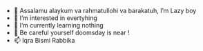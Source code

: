 - 👋 Assalamu alaykum va rahmatullohi va barakatuh, I’m Lazy boy
- 👀 I’m interested in evertyhing 
- 🌱 I’m currently learning nothing
- 💞️ Be careful yourself doomsday is near !
- 📫 Iqra Bismi Rabbika

